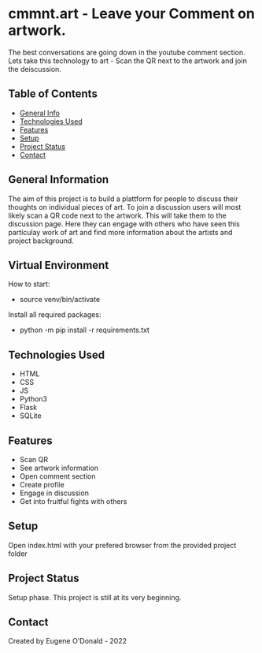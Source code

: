 # cmmnt.art - Leave your Comment on artwork.
The best conversations are going down in the youtube comment section. Lets take this technology to art - Scan the QR next to the artwork and join the deiscussion.


## Table of Contents
* [General Info](#general-information)
* [Technologies Used](#technologies-used)
* [Features](#features)
* [Setup](#setup)
* [Project Status](#project-status)
* [Contact](#contact)


## General Information
The aim of this project is to build a plattform for people to discuss their thoughts on individual pieces of art. To join a discussion users will most likely scan a QR code next to the artwork. This will take them to the discussion page. Here they can engage with others who have seen this particulay work of art and find more information about the artists and project background. 

## Virtual Environment
How to start:
- source venv/bin/activate

Install all required packages: 
- python -m pip install -r requirements.txt


## Technologies Used
- HTML
- CSS
- JS
- Python3
- Flask 
- SQLite


## Features

- Scan QR
- See artwork information
- Open comment section
- Create profile
- Engage in discussion
- Get into fruitful fights with others



## Setup
Open index.html with your prefered browser from the provided project folder



## Project Status
Setup phase.
This project is still at its very beginning. 


## Contact
Created by Eugene O'Donald - 2022
